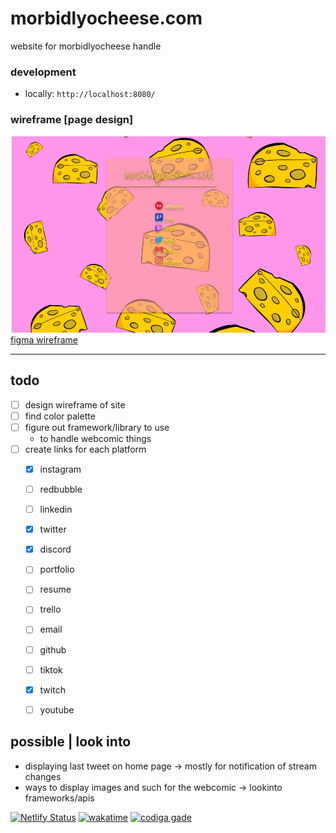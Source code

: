 # morbidlyocheese.com
website for morbidlyocheese handle

### development
- locally: `http://localhost:8080/`

### wireframe [page design]
![figma wireframe v1](/images/doc-images/whole%20page.png)
[figma wireframe](https://www.figma.com/file/8wSXTsPmD6kIK58wbe2xGa/morbidlyocheese.com-wireframe?t=fdBA3VkbNBu9I0V6-1)

---

todo
---
- [ ] design wireframe of site
- [ ] find color palette
- [ ] figure out framework/library to use
    - to handle webcomic things
- [ ] create links for each platform
    - [x] instagram
    - [ ] redbubble
    - [ ] linkedin
    - [x] twitter
    - [x] discord
    - [ ] portfolio
    - [ ] resume
    - [ ] trello
    - [ ] email
    - [ ] github
    - [ ] tiktok
    - [x] twitch
    - [ ] youtube


possible | look into
---
- displaying last tweet on home page -> mostly for notification of stream changes
- ways to display images and such for the webcomic -> lookinto frameworks/apis


[![Netlify Status](https://api.netlify.com/api/v1/badges/fa4701f5-1c4a-43e1-a35f-5e742b79712c/deploy-status)](https://app.netlify.com/sites/morbidlyocheese/deploys) [![wakatime](https://wakatime.com/badge/github/morbidlyocheese/morbidlyocheese.com.svg)](https://wakatime.com/badge/github/morbidlyocheese/morbidlyocheese.com) [![codiga gade](https://api.codiga.io/project/36248/score/svg)](https://app.codiga.io/hub/project/36248/morbidlyocheese.com)
